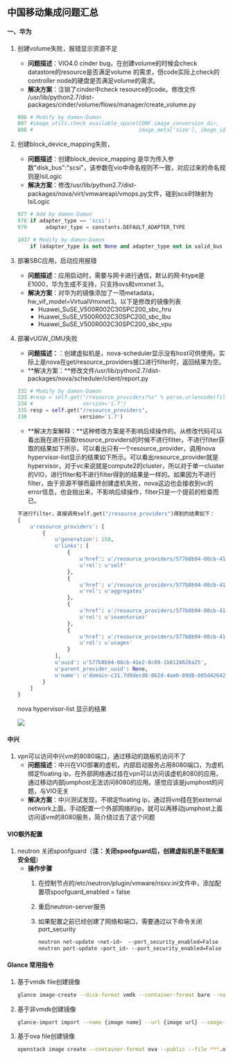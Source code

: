 ## 中国移动集成问题汇总

#### **一、华为**
1. 创建volume失败，报错显示资源不足
	- **问题描述**：VIO4.0 cinder bug，在创建volume的时候会check datastore的resource是否满足volume
	的需求，但code实际上check的controller node的硬盘是否满足volume的需求。
	- **解决方案**：注销了cinder中check resource的code。修改文件 /usr/lib/python2.7/dist-packages/cinder/volume/flows/manager/create_volume.py
	
	 ```python
	 806 # Modify by damon-Damon
	 807 #image_utils.check_available_space(CONF.image_conversion_dir,
    808 #                                  image_meta['size'], image_id)
    ```
        
2. 创建block\_device\_mapping失败，
	- **问题描述**：创建block\_device\_mapping 是华为传入参数"disk_bus":"scsi"，该参数在vio中命名规则不一致，对应过来的命名规则是lsiLogic
	- **解决方案**：修改/usr/lib/python2.7/dist-packages/nova/virt/vmwareapi/vmops.py文件，碰到scsi时映射为lsiLogic
	
	```python
	977 # Add by damon-Damon
	978 if adapter_type == 'scsi':
   979  	adapter_type = constants.DEFAULT_ADAPTER_TYPE

   1037 # Modify by damon-Damon
        if (adapter_type is not None and adapter_type not in valid_bus and adapter_type != 'scsi'):
   ```
    
	
3. 部署SBC应用，启动应用报错
	- **问题描述**：应用启动时，需要与网卡进行通信，默认的网卡type是E1000，华为生成不支持，只支持ovs和vmxnet 3。
	- **解决方案**：对华为的镜像添加了一项metadata，hw\_vif\_model=VirtualVmxnet3。以下是修改的镜像列表
		- Huawei\_SuSE\_V500R002C30SPC200\_sbc\_hru
		- Huawei\_SuSE\_V500R002C30SPC200\_sbc\_lbu
		- Huawei\_SuSE\_V500R002C30SPC200\_sbc\_vpu
4. 部署vUGW_OMU失败
	- **问题描述：**：创建虚拟机是，nova-scheduler显示没有host可供使用。实际上是nova在get/resource\_providers接口进行filter时，返回结果为空。
	- **解决方案：**修改文件/usr/lib/python2.7/dist-packages/nova/scheduler/client/report.py
	
	```python
    332 # Modify by damon-Damon
    333 #resp = self.get("/resource_providers?%s" % parse.urlencode(filters),
    334 #                version='1.7')
    335 resp = self.get("/resource_providers",
    336                 version='1.7')
	```
	
	- **解决方案解释：**这种修改方案是不影响后续操作的。从修改代码可以看出我在进行获取resource\_providers的时候不进行filter。不进行filter获取的结果如下所示，可以看出只有一个resource\_provider，调用nova hypervisor-list显示的结果如下所示。可以看出resource\_provider就是hypervisor，对于vc来说就是compute2的cluster，所以对于单一cluster的VIO，进行fliter和不进行filter得到的结果是一样的。如果因为不进行filter，由于资源不够而最终创建虚机失败，nova这边也会接收到vc的error信息，也会抛出来，不影响后续操作，filter只是一个提前的检查而已。
	
	```python
	不进行filter，直接调用self.get("/resource_providers")得到的结果如下：
	{
	    u'resource_providers': [
	        {
	            u'generation': 158,
	            u'links': [
	                {
	                    u'href': u'/resource_providers/577b8b94-08cb-41e2-8c08-1b0124626a25',
	                    u'rel': u'self'
	                },
	                {
	                    u'href': u'/resource_providers/577b8b94-08cb-41e2-8c08-1b0124626a25/aggregates',
	                    u'rel': u'aggregates'
	                },
	                {
	                    u'href': u'/resource_providers/577b8b94-08cb-41e2-8c08-1b0124626a25/inventories',
	                    u'rel': u'inventories'
	                },
	                {
	                    u'href': u'/resource_providers/577b8b94-08cb-41e2-8c08-1b0124626a25/usages',
	                    u'rel': u'usages'
	                }
	            ],
	            u'uuid': u'577b8b94-08cb-41e2-8c08-1b0124626a25',
	            u'parent_provider_uuid': None,
	            u'name': u'domain-c31.7d9decd6-862d-4ae6-89d8-605d426429e4'
	        }
	    ]
	}
	```
	
	nova hypervisor-list 显示的结果
	
	![](Image/nova-hypervisor-list.png)

#### **中兴**
1. vpn可以访问中兴vm的8080端口，通过移动的跳板机访问不了
	- **问题描述**：中兴在VIO部署的虚机，内部启动服务占用8080端口，为虚机绑定floating ip，在外部网络通过挂在vpn可以访问该虚机8080的应用，通过移动内部jumphost无法访问8080的应用。感觉应该是jumphost的问题，与VIO无关
	- **解决方案**：中兴测试发现，不绑定floating ip，通过将vm挂在到external network上面，手动配置一个外部网络的ip，就可以再移动jumphost上面访问该vm的8080服务，简介绕过去了这个问题

#### **VIO额外配置**

1. neutron 关闭spoofguard（**注：关闭spoofguard后，创建虚拟机是不能配置安全组**）
	- **操作步骤**
		1. 在控制节点的/etc/neutron/plugin/vmware/nsxv.ini文件中，添加配置项spoofguard_enabled = false
		2. 重启neutron-server服务
		3. 如果配置之前已经创建了网络和端口，需要通过以下命令关闭port_security
			
			```bash
			neutron net-update <net-id>  --port_security_enabled=False
			neutron port-update <port_id> --port_security_enabled=False
			```

#### **Glance 常用指令**

1. 基于vmdk file创建镜像

	```bash
	glance image-create --disk-format vmdk --container-format bare --name centos-vmdk --file grub.vmdk --visibility public --progress --property vmware_disktype=streamOptimized
	```

2. 基于非vmdk创建镜像

	```bash
	glance-import import --name {image name} --url {image url} --image-format {qcow2/raw/vdi}
	```

2. 基于ova file创建镜像

	```bash
	openstack image create --container-format ova --public --file ***.ova --disk-format vmdk <image_name>
	```
